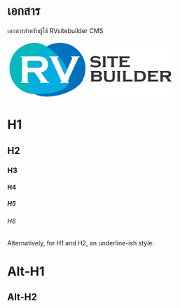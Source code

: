 # เอกสาร

เอกสารสำหรับผู้ใช้ RVsitebuilder CMS

![Kiku](images/logo.png)

# H1
## H2
### H3
#### H4
##### H5
###### H6

Alternatively, for H1 and H2, an underline-ish style:

Alt-H1
======

Alt-H2
------
